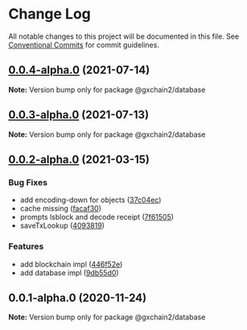 # Change Log

All notable changes to this project will be documented in this file.
See [Conventional Commits](https://conventionalcommits.org) for commit guidelines.

## [0.0.4-alpha.0](https://github.com/gxchain/gxchain2/compare/v0.0.3-alpha.0...v0.0.4-alpha.0) (2021-07-14)

**Note:** Version bump only for package @gxchain2/database





## [0.0.3-alpha.0](https://github.com/gxchain/gxchain2/compare/v0.0.2-alpha.0...v0.0.3-alpha.0) (2021-07-13)

**Note:** Version bump only for package @gxchain2/database





## [0.0.2-alpha.0](https://iz11ro8cf9xz/node/gxchain2/compare/v0.0.1-alpha.0...v0.0.2-alpha.0) (2021-03-15)


### Bug Fixes

* add encoding-down for objects ([37c04ec](https://iz11ro8cf9xz/node/gxchain2/commits/37c04ec9944ab2618aff7e555e5b713738894e83))
* cache missing ([facaf30](https://iz11ro8cf9xz/node/gxchain2/commits/facaf30e4094856ecd171a301638fc465e1451fd))
* prompts lsblock and decode receipt ([7f61505](https://iz11ro8cf9xz/node/gxchain2/commits/7f61505e19eed8df2e4cb55411b795f52aa3896c))
* saveTxLookup ([4093819](https://iz11ro8cf9xz/node/gxchain2/commits/4093819a8c73e0376e93d153609300a9420571c2))


### Features

* add blockchain impl ([446f52e](https://iz11ro8cf9xz/node/gxchain2/commits/446f52e20a48050a6af3c0db8ea0c8cb35ed2aca))
* add database impl ([9db55d0](https://iz11ro8cf9xz/node/gxchain2/commits/9db55d0121bde4134e72899c7b2e19ef2aaa752b))





## 0.0.1-alpha.0 (2020-11-24)

**Note:** Version bump only for package @gxchain2/database

